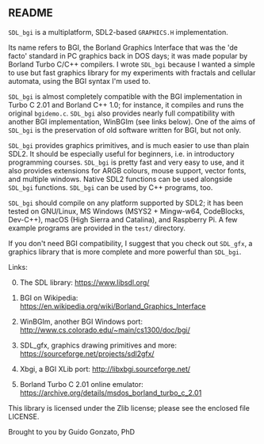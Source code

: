 README
------

`SDL_bgi` is a multiplatform, SDL2-based `GRAPHICS.H` implementation.

Its name refers to BGI, the Borland Graphics Interface that was the
'de facto' standard in PC graphics back in DOS days; it was made
popular by Borland Turbo C/C++ compilers. I wrote `SDL_bgi` because
I wanted a simple to use but fast graphics library for my experiments
with fractals and cellular automata, using the BGI syntax I'm used to.

`SDL_bgi` is almost completely compatible with the BGI implementation
in Turbo C 2.01 and Borland C++ 1.0; for instance, it compiles and
runs the original `bgidemo.c`. `SDL_bgi` also provides nearly full
compatibility with another BGI implementation, WinBGIm (see links
below). One of the aims of `SDL_bgi` is the preservation of old
software written for BGI, but not only.

`SDL_bgi` provides graphics primitives, and is much easier to use than
plain SDL2. It should be especially useful for beginners, i.e. in
introductory programming courses. `SDL_bgi` is pretty fast and very
easy to use, and it also provides extensions for ARGB colours, mouse
support, vector fonts, and multiple windows. Native SDL2 functions can
be used alongside `SDL_bgi` functions. `SDL_bgi` can be used by C++
programs, too.

`SDL_bgi` should compile on any platform supported by SDL2; it has
been tested on GNU/Linux, MS Windows (MSYS2 + Mingw-w64, CodeBlocks,
Dev-C++), macOS (High Sierra and Catalina), and Raspberry Pi. A few
example programs are provided in the `test/` directory.

If you don't need BGI compatibility, I suggest that you check out
`SDL_gfx`, a graphics library that is more complete and more powerful
than `SDL_bgi`.

Links:

0. The SDL library:
   <https://www.libsdl.org/>

1. BGI on Wikipedia:
   <https://en.wikipedia.org/wiki/Borland_Graphics_Interface>

2. WinBGIm, another BGI Windows port:
   <http://www.cs.colorado.edu/~main/cs1300/doc/bgi/>

3. SDL_gfx, graphics drawing primitives and more:
   <https://sourceforge.net/projects/sdl2gfx/>

4. Xbgi, a BGI XLib port:
   <http://libxbgi.sourceforge.net/>

5. Borland Turbo C 2.01 online emulator:
   <https://archive.org/details/msdos_borland_turbo_c_2.01>

This library is licensed under the Zlib license; please see the
enclosed file LICENSE.

Brought to you by Guido Gonzato, PhD
<guido dot gonzato at gmail dot com>
